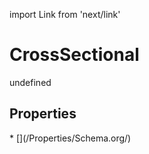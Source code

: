 import Link from 'next/link'
# CrossSectional

undefined

## Properties

<Grid>
* [](/Properties/Schema.org/)

</Grid>

